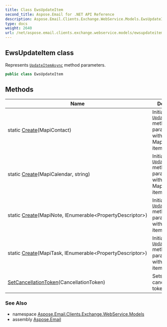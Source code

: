 ```yaml
---
title: Class EwsUpdateItem
second_title: Aspose.Email for .NET API Reference
description: Aspose.Email.Clients.Exchange.WebService.Models.EwsUpdateItem class. Represents UpdateItemAsync method parameters
type: docs
weight: 2640
url: /net/aspose.email.clients.exchange.webservice.models/ewsupdateitem/
---
```

## EwsUpdateItem class

Represents [`UpdateItemAsync`](../../aspose.email.clients.exchange.webservice/iasyncewsclient/updateitemasync/) method parameters.

```csharp
public class EwsUpdateItem
```

## Methods

| Name | Description |
| --- | --- |
| static [Create](../../aspose.email.clients.exchange.webservice.models/ewsupdateitem/create/#create_1)(MapiContact) | Initializes the [`UpdateItemAsync`](../../aspose.email.clients.exchange.webservice/iasyncewsclient/updateitemasync/) method's parameter set with MapiContact item. |
| static [Create](../../aspose.email.clients.exchange.webservice.models/ewsupdateitem/create/#create)(MapiCalendar, string) | Initializes the [`UpdateItemAsync`](../../aspose.email.clients.exchange.webservice/iasyncewsclient/updateitemasync/) method's parameter set with MapiCalendar item. |
| static [Create](../../aspose.email.clients.exchange.webservice.models/ewsupdateitem/create/#create_2)(MapiNote, IEnumerable&lt;PropertyDescriptor&gt;) | Initializes the [`UpdateItemAsync`](../../aspose.email.clients.exchange.webservice/iasyncewsclient/updateitemasync/) method's parameter set with MapiNote item. |
| static [Create](../../aspose.email.clients.exchange.webservice.models/ewsupdateitem/create/#create_3)(MapiTask, IEnumerable&lt;PropertyDescriptor&gt;) | Initializes the [`UpdateItemAsync`](../../aspose.email.clients.exchange.webservice/iasyncewsclient/updateitemasync/) method's parameter set with MapiTask item. |
| [SetCancellationToken](../../aspose.email.clients.exchange.webservice.models/ewsupdateitem/setcancellationtoken/)(CancellationToken) | Sets the cancellation token. |

### See Also

* namespace [Aspose.Email.Clients.Exchange.WebService.Models](../../aspose.email.clients.exchange.webservice.models/)
* assembly [Aspose.Email](../../)


